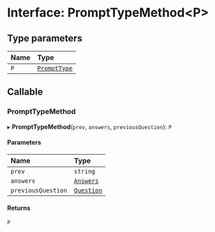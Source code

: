# Interface: PromptTypeMethod<P\>

## Type parameters

| Name | Type |
| :------ | :------ |
| `P` | [`PromptType`](../README.md#prompttype) |

## Callable

### PromptTypeMethod

▸ **PromptTypeMethod**(`prev`, `answers`, `previousQuestion`): `P`

#### Parameters

| Name | Type |
| :------ | :------ |
| `prev` | `string` |
| `answers` | [`Answers`](../README.md#answers) |
| `previousQuestion` | [`Question`](../README.md#question) |

#### Returns

`P`
